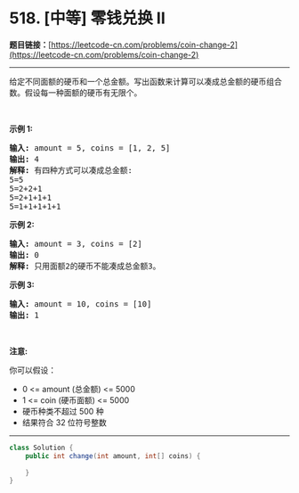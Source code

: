 # 518. [中等] 零钱兑换 II

**题目链接：**[https://leetcode-cn.com/problems/coin-change-2](https://leetcode-cn.com/problems/coin-change-2)

---

<div class="content__1Y2H">
 <div class="notranslate">
  <p>给定不同面额的硬币和一个总金额。写出函数来计算可以凑成总金额的硬币组合数。假设每一种面额的硬币有无限个。&nbsp;</p> 
  <p>&nbsp;</p> 
  <ul> 
  </ul> 
  <p><strong>示例 1:</strong></p> 
  <pre class="language-text"><strong>输入:</strong> amount = 5, coins = [1, 2, 5]
<strong>输出:</strong> 4
<strong>解释:</strong> 有四种方式可以凑成总金额:
5=5
5=2+2+1
5=2+1+1+1
5=1+1+1+1+1
</pre> 
  <p><strong>示例 2:</strong></p> 
  <pre class="language-text"><strong>输入:</strong> amount = 3, coins = [2]
<strong>输出:</strong> 0
<strong>解释:</strong> 只用面额2的硬币不能凑成总金额3。
</pre> 
  <p><strong>示例 3:</strong></p> 
  <pre class="language-text"><strong>输入:</strong> amount = 10, coins = [10] 
<strong>输出:</strong> 1
</pre> 
  <p>&nbsp;</p> 
  <p><strong>注意</strong><strong>:</strong></p> 
  <p>你可以假设：</p> 
  <ul> 
   <li>0 &lt;= amount (总金额) &lt;= 5000</li> 
   <li>1 &lt;= coin (硬币面额)&nbsp;&lt;= 5000</li> 
   <li>硬币种类不超过 500 种</li> 
   <li>结果符合 32 位符号整数</li> 
  </ul> 
 </div>
</div>

---

```java
class Solution {
    public int change(int amount, int[] coins) {
        
    }
}
```